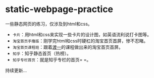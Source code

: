 # static-webpage-practice

一些静态网页的练习，仅涉及到html和css。

- `卡片`：用html和css来实现一些卡片的设计图，如英语流利说打卡图等。
- `淘宝首页手撸版`：刚学完html和css时硬杠的淘宝首页首屏，惨不忍睹。
- `淘宝首页课程班`：跟着[渡一](https://study.163.com/course/introduction.htm?courseId=1006359025&_trace_c_p_k2_=82750e90b47a4aa18049411b64b4b1ae)的课程做出来的淘宝首页首屏。
- `知乎`：知乎静态首页（热榜）。
- `知乎专栏首页`：就是知乎专栏的首页= =。

持续更新...


